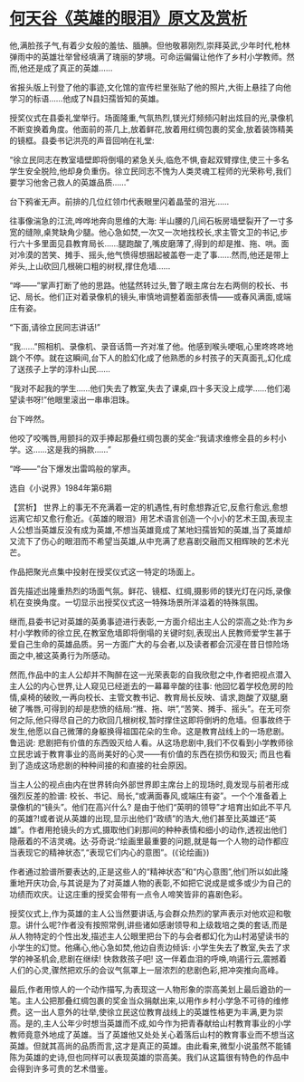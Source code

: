 # [何天谷《英雄的眼泪》原文及赏析](https://www.vrrw.net/wx/15303.html)

他,满脸孩子气,有着少女般的羞怯、腼腆。但他敬慕刚烈,崇拜英武,少年时代,枪林弹雨中的英雄壮举曾经填满了瑰丽的梦境。可命运偏偏让他作了乡村小学教师。然而,他还是成了真正的英雄……

省报头版上刊登了他的事迹,文化馆的宣传栏里张贴了他的照片,大街上悬挂了向他学习的标语……他成了N县妇孺皆知的英雄。

授奖仪式在县委礼堂举行。场面隆重,气氛热烈,镁光灯频频闪射出炫目的光,录像机不断变换着角度。他面前的茶几上,放着鲜花,放着用红绸包裹的奖金,放着装饰精美的镜框。县委书记洪亮的声音回响在礼堂:

“徐立民同志在教室墙壁即将倒塌的紧急关头,临危不惧,奋起双臂撑住,使三十多名学生安全脱险,他却身负重伤。徐立民同志不愧为人类灵魂工程师的光荣称号,我们要学习他舍己救人的英雄品质……”

台下鸦雀无声。前排的几位红领巾代表眼里闪着晶莹的泪光……

往事像湍急的江流,哗哗地奔向思维的大海: 半山腰的几间石板房墙壁裂开了一寸多宽的缝隙,桌凳缺角少腿。他心急如焚,一次又一次地找校长,求主管文卫的书记,步行六十多里面见县教育局长……腿跑酸了,嘴皮磨薄了,得到的却是推、拖、哄。面对冷漠的苦笑、摊手、摇头,他气愤得想捆起被盖卷一走了事……然而,他还是带上斧头,上山砍回几根碗口粗的树杈,撑住危墙……

“哗——”掌声打断了他的思路。他猛然转过头,瞥了眼主席台左右两侧的校长、书记、局长。他们正对着录像机的镜头,审慎地调整着面部表情——或春风满面,或端庄有姿。

“下面,请徐立民同志讲话!”

“我……”照相机、录像机、录音话筒一齐对准了他。他感到喉头哽咽,心里咚咚咚地跳个不停。就在这瞬间,台下人的脸幻化成了他熟悉的乡村孩子的天真面孔,幻化成了送孩子上学的淳朴山民……

“我对不起我的学生……他们失去了教室,失去了课桌,四十多天没上成学……他们渴望读书呀!”他眼里滚出一串串泪珠。

台下哗然。

他咬了咬嘴唇,用颤抖的双手捧起那叠红绸包裹的奖金:“我请求维修全县的乡村小学。这……这是我的捐款……”

“哗——”台下爆发出雷鸣般的掌声。

选自《小说界》1984年第6期



【赏析】 世界上的事无不充满着一定的机遇性,有时愈想靠近它,反愈行愈远,愈想远离它却又愈行愈近。《英雄的眼泪》用艺术语言创造一个小小的艺术王国,表现主人公想当英雄反没有成为英雄,不想当英雄竟成了某地妇孺皆知的英雄,当了英雄却又流下了伤心的眼泪而不希望当英雄,从中充满了悲喜剧交融而又相辉映的艺术光芒。

作品把聚光点集中投射在授奖仪式这一特定的场面上。

首先描述出隆重热烈的场面气氛。鲜花、镜框、红绸,摄影师的镁光灯在闪烁,录像机在变换角度。一切显示出授奖仪式这一特殊场景所洋溢着的特殊氛围。

继而,县委书记对英雄的英勇事迹进行表彰,一方面介绍出主人公的崇高之处:作为乡村小学教师的徐立民,在教室危墙即将倒塌的关键时刻,表现出人民教师爱学生甚于爱自己生命的英雄品质。另一方面广大的与会者,以及读者都会沉浸在昔日惊险场面之中,被这英勇行为所感动。

然而,作品中的主人公却并不陶醉在这一光荣表彰的自我欣慰之中,作者把视点潜入主人公的内心世界,让人窥见已经逝去的一幕幕辛酸的往事: 他回忆着学校危房的险情,桌椅的破败,一再向校长、主管文教书记、教育局长反映、请求,跑酸了双腿,磨破了嘴唇,可得到的却是悲愤的结局:“推、拖、哄”,“苦笑、摊手、摇头”。在无可奈何之际,他只得尽自己的力砍回几根树杈,暂时撑住这即将倒坍的危墙。但事故终于发生,他愿以自己微薄的身躯换得祖国花朵的生命。这是教育战线上的一场悲剧。鲁迅说: 悲剧把有价值的东西毁灭给人看。从这场悲剧中,我们不仅看到小学教师徐立民忠诚于教育事业的高尚美好的心灵——有价值的东西在损伤和毁灭; 而且也看到了造成这场悲剧的种种间接的和直接的社会原因。

当主人公的视点由内在世界转向外部世界即主席台上的现场时,竟发现与前者形成强烈反差的脸谱: 校长、书记、局长,“或满面春风,或端庄有姿”。一个个准备着上录像机的“镜头”。他们在高兴什么? 是由于他们“英明的领导”才培育出如此不平凡的英雄?!或者说从英雄的出现,显示出他们“政绩”的浩大,他们甚至比英雄还“英雄”。作者用抢镜头的方式,摄取他们刹那间的种种表情和细小的动作,透视出他们隐蔽着的不洁灵魂。达·芬奇说:“绘画里最重要的问题,就是每一个人物的动作都应当表现它的精神状态”,“表现它们内心的意图”。(《论绘画》)

作者通过脸谱所要表达的,正是这些人的“精神状态”和“内心意图”,他们所以如此隆重地开庆功会,与其说是为了对英雄人物的表彰,不如把它说成是或多或少为自己的功绩而欢庆。让这庄重的授奖会带有一点令人啼笑皆非的喜剧色彩。

授奖仪式上,作为英雄的主人公当然要讲话,与会群众热烈的掌声表示对他欢迎和敬意。讲什么呢?作者没有按照常例,讲些诸如感谢领导和上级栽培之类的套话,而是从人物特定的个性出发,描述主人公眼里把台下的与会者都幻化为山村渴望读书的小学生的幻觉。他痛心,他心急如焚,他边自责边倾诉: 小学生失去了教室,失去了求学的神圣机会,悲剧在继续! 快救救孩子吧! 这一伴着血泪的呼唤,响遏行云,震撼着人们的心灵,骤然把欢乐的会议气氛罩上一层浓烈的悲剧色彩,把冲突推向高峰。

最后,作者用惊人的一个动作描写,为表现这一人物形象的崇高美划上最后遒劲的一笔。主人公把那叠红绸包裹的奖金当众捐献出来,以用作乡村小学急不可待的维修费。这一出人意外的壮举,使徐立民这位教育战线上的英雄性格更为丰满,更为崇高。是的,主人公年少时想当英雄而不成,如今作为把青春献给山村教育事业的小学教师竟意外地成了英雄。当了英雄他又处处关心着落后山村的教育事业而不想当这英雄。但就其高尚的品质而言,这才是真正的英雄。由此看来,微型小说虽然不能铺陈为英雄的史诗,但也同样可以表现英雄的崇高美。我们从这篇很有特色的作品中会得到许多可贵的艺术借鉴。

